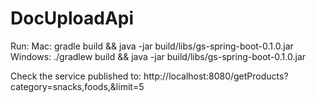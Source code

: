 # DocUploadApi

Run:
Mac:
  gradle build && java -jar build/libs/gs-spring-boot-0.1.0.jar
Windows:
 ./gradlew build && java -jar build/libs/gs-spring-boot-0.1.0.jar
 
Check the service published to:
http://localhost:8080/getProducts?category=snacks,foods,&limit=5
